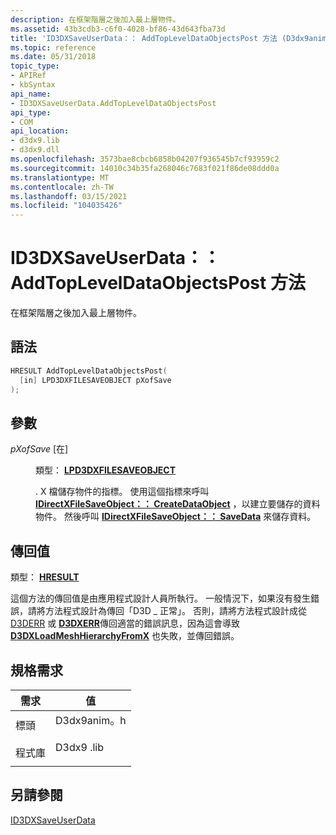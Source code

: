 ```yaml
---
description: 在框架階層之後加入最上層物件。
ms.assetid: 43b3cdb3-c6f0-4028-bf86-43d643fba73d
title: 'ID3DXSaveUserData：： AddTopLevelDataObjectsPost 方法 (D3dx9anim .h) '
ms.topic: reference
ms.date: 05/31/2018
topic_type:
- APIRef
- kbSyntax
api_name:
- ID3DXSaveUserData.AddTopLevelDataObjectsPost
api_type:
- COM
api_location:
- d3dx9.lib
- d3dx9.dll
ms.openlocfilehash: 3573bae8cbcb6858b04207f936545b7cf93959c2
ms.sourcegitcommit: 14010c34b35fa268046c7683f021f86de08ddd0a
ms.translationtype: MT
ms.contentlocale: zh-TW
ms.lasthandoff: 03/15/2021
ms.locfileid: "104035426"
---
```

# <a name="id3dxsaveuserdataaddtopleveldataobjectspost-method"></a>ID3DXSaveUserData：： AddTopLevelDataObjectsPost 方法

在框架階層之後加入最上層物件。

## <a name="syntax"></a>語法


```C++
HRESULT AddTopLevelDataObjectsPost(
  [in] LPD3DXFILESAVEOBJECT pXofSave
);
```



## <a name="parameters"></a>參數

<dl> <dt>

*pXofSave* \[在\]
</dt> <dd>

類型： **[ **LPD3DXFILESAVEOBJECT**](id3dxfilesaveobject.md)**

. X 檔儲存物件的指標。 使用這個指標來呼叫 [**IDirectXFileSaveObject：： CreateDataObject**](idirectxfilesaveobject--createdataobject.md) ，以建立要儲存的資料物件。 然後呼叫 [**IDirectXFileSaveObject：： SaveData**](idirectxfilesaveobject--savedata.md) 來儲存資料。

</dd> </dl>

## <a name="return-value"></a>傳回值

類型： **[ **HRESULT**](https://msdn.microsoft.com/library/Bb401631(v=MSDN.10).aspx)**

這個方法的傳回值是由應用程式設計人員所執行。 一般情況下，如果沒有發生錯誤，請將方法程式設計為傳回「D3D \_ 正常」。 否則，請將方法程式設計成從 [D3DERR](d3derr.md) 或 [**D3DXERR**](./d3dxerr.md)傳回適當的錯誤訊息，因為這會導致 [**D3DXLoadMeshHierarchyFromX**](d3dxloadmeshhierarchyfromx.md) 也失敗，並傳回錯誤。

## <a name="requirements"></a>規格需求



| 需求 | 值 |
|--------------------|----------------------------------------------------------------------------------------|
| 標頭<br/>  | <dl> <dt>D3dx9anim。h</dt> </dl> |
| 程式庫<br/> | <dl> <dt>D3dx9 .lib</dt> </dl>   |



## <a name="see-also"></a>另請參閱

<dl> <dt>

[ID3DXSaveUserData](id3dxsaveuserdata.md)
</dt> </dl>

 

 
